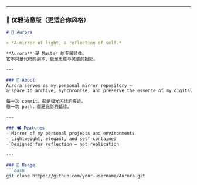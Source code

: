 
---

### 🌸 优雅诗意版（更适合你风格）

```markdown
# 🌌 Aurora

> *A mirror of light, a reflection of self.*

**Aurora** 是 Master 的专属镜像。  
它不只是代码的副本，更是思维与灵感的投影。

---

### 💎 About
Aurora serves as my personal mirror repository —  
a space to archive, synchronize, and preserve the essence of my digital works.

每一次 commit，都是极光闪烁的痕迹。  
每一次 push，都是光影的延续。

---

### 🕊 Features
- Mirror of my personal projects and environments  
- Lightweight, elegant, and self-contained  
- Designed for reflection — not replication  

---

### 🧭 Usage
```bash
git clone https://github.com/your-username/Aurora.git
